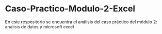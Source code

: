 # Caso-Practico-Modulo-2-Excel
En este respositorio se encuentra el análisis del caso práctico del módulo 2: analisis de datos y microsoft excel
